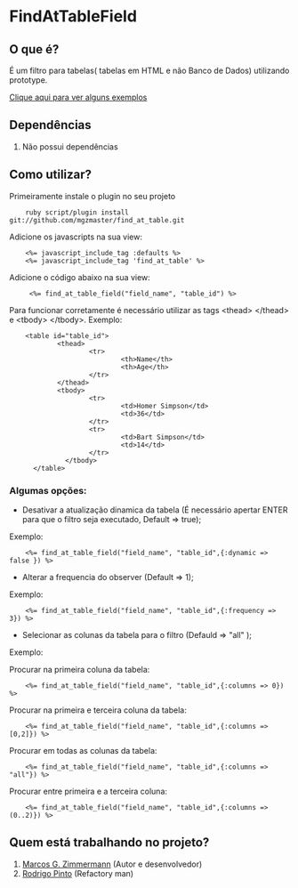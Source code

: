 # FindAtTableField

## O que é?

É um filtro para tabelas( tabelas em HTML e não Banco de Dados) utilizando prototype.

[Clique aqui para ver alguns exemplos][ex]

## Dependências

1. Não possui dependências

## Como utilizar?

Primeiramente instale o plugin no seu projeto

        ruby script/plugin install git://github.com/mgzmaster/find_at_table.git

Adicione os javascripts na sua view:

        <%= javascript_include_tag :defaults %>
        <%= javascript_include_tag 'find_at_table' %>

Adicione o c&oacute;digo abaixo na sua view:

         <%= find_at_table_field("field_name", "table_id") %>

Para funcionar corretamente é necessário utilizar as tags &lt;thead&gt; &lt;/thead&gt; e &lt;tbody&gt; &lt;/tbody&gt;. Exemplo:

        <table id="table_id">
                <thead>
                        <tr>
                                <th>Name</th>
                                <th>Age</th>
                        </tr>
                </thead>
                <tbody>
                        <tr>
                                <td>Homer Simpson</td>
                                <td>36</td>
                        </tr>
                        <tr>
                                <td>Bart Simpson</td>
                                <td>14</td>
                        </tr>
                  </tbody>
          </table>

### Algumas opções:

* Desativar a atualização dinamica da tabela (É necessário apertar ENTER para que o filtro seja executado, Default => true);

Exemplo:

        <%= find_at_table_field("field_name", "table_id",{:dynamic => false }) %>

* Alterar a frequencia do observer (Default => 1);

Exemplo:

        <%= find_at_table_field("field_name", "table_id",{:frequency => 3}) %>

* Selecionar as colunas da tabela para o filtro (Defauld => "all" );

Exemplo:

Procurar na primeira coluna da tabela:

        <%= find_at_table_field("field_name", "table_id",{:columns => 0}) %>

Procurar na primeira e terceira coluna da tabela:

        <%= find_at_table_field("field_name", "table_id",{:columns => [0,2]}) %>

Procurar em todas as colunas da tabela:

        <%= find_at_table_field("field_name", "table_id",{:columns => "all"}) %>

Procurar entre primeira e a terceira coluna:

        <%= find_at_table_field("field_name", "table_id",{:columns => (0..2)}) %>

## Quem está trabalhando no projeto?

1. [Marcos G. Zimmermann][mz] (Autor e desenvolvedor)
2. [Rodrigo Pinto][rp] (Refactory man)

[mz]: http://marcosz.com.br
[rp]: http://github.com/diguix
[ex]: http://marcosz.com.br/download/find_at_table/sample.html